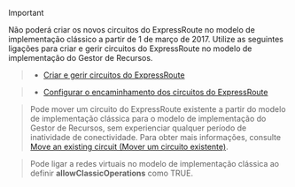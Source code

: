 > [!IMPORTANT] 
> Não poderá criar os novos circuitos do ExpressRoute no modelo de implementação clássico a partir de 1 de março de 2017. Utilize as seguintes ligações para criar e gerir circuitos do ExpressRoute no modelo de implementação do Gestor de Recursos.

> - [Criar e gerir circuitos do ExpressRoute](../articles/expressroute/expressroute-howto-circuit-portal-resource-manager.md) 

> - [Configurar o encaminhamento dos circuitos do ExpressRoute](../articles/expressroute/expressroute-howto-routing-portal-resource-manager.md) 

> Pode mover um circuito do ExpressRoute existente a partir do modelo de implementação clássica para o modelo de implementação do Gestor de Recursos, sem experienciar qualquer período de inatividade de conectividade. Para obter mais informações, consulte [Move an existing circuit (Mover um circuito existente)](../articles/expressroute/expressroute-move.md).

> Pode ligar a redes virtuais no modelo de implementação clássica ao definir **allowClassicOperations** como TRUE.
>     
>

<!--HONumber=Feb17_HO2-->


